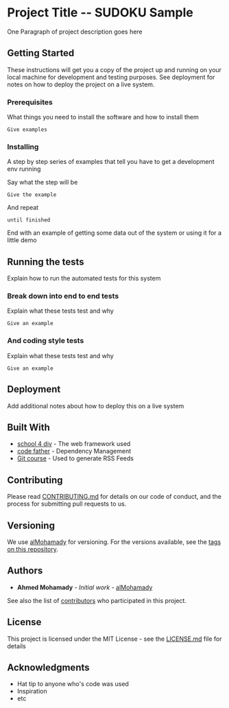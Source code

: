 # Project Title -- SUDOKU Sample

One Paragraph of project description goes here

## Getting Started

These instructions will get you a copy of the project up and running on your local machine for development and testing purposes. See deployment for notes on how to deploy the project on a live system.

### Prerequisites

What things you need to install the software and how to install them

```
Give examples
```

### Installing

A step by step series of examples that tell you have to get a development env running

Say what the step will be

```
Give the example
```

And repeat

```
until finished
```

End with an example of getting some data out of the system or using it for a little demo

## Running the tests

Explain how to run the automated tests for this system

### Break down into end to end tests

Explain what these tests test and why

```
Give an example
```

### And coding style tests

Explain what these tests test and why

```
Give an example
```

## Deployment

Add additional notes about how to deploy this on a live system

## Built With

* [school 4 div](http://school4dev.blogspot.com/) - The web framework used
* [code father](https://www.youtube.com/user/theCodeFather00) - Dependency Management
* [Git course](https://www.youtube.com/watch?v=6DDOB1meDQA&list=PLqPejUavRNTXejD5npdmFbe6NU6dTJLhW) - Used to generate RSS Feeds

## Contributing

Please read [CONTRIBUTING.md](https://gist.github.com/alMohamady/b24679402957c63ec426) for details on our code of conduct, and the process for submitting pull requests to us.

## Versioning

We use [alMohamady](http://school4dev.blogspot.com/) for versioning. For the versions available, see the [tags on this repository](https://github.com/your/project/tags). 

## Authors

* **Ahmed Mohamady** - *Initial work* - [alMohamady](http://school4dev.blogspot.com/)

See also the list of [contributors](https://github.com/your/project/contributors) who participated in this project.

## License

This project is licensed under the MIT License - see the [LICENSE.md](LICENSE.md) file for details

## Acknowledgments

* Hat tip to anyone who's code was used
* Inspiration
* etc
